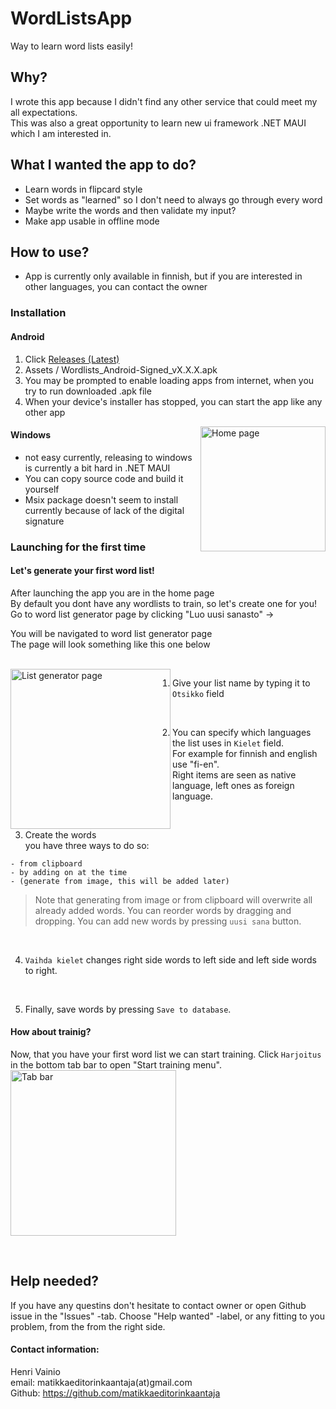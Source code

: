 # WordListsApp
Way to learn word lists easily!
 
## Why?
I wrote this app because I didn't find any other service that could meet my all expectations.   
This was also a great opportunity to learn new ui framework .NET MAUI which I am interested in.   

## What I wanted the app to do?
- Learn words in flipcard style
- Set words as "learned" so I don't need to always go through every word
- Maybe write the words and then validate my input?
- Make app usable in offline mode

## How to use?
- App is currently only available in finnish, but if you are interested in other languages, you can contact the owner

### Installation



#### Android 

1) Click [Releases (Latest)](https://github.com/matikkaeditorinkaantaja/WordLists/releases)  
2) Assets / Wordlists_Android-Signed_vX.X.X.apk  
4) You may be prompted to enable loading apps from internet, when you try to run downloaded .apk file
5) When your device's installer has stopped, you can start the app like any other app
<img align="right" width="200" alt="Home page" src="https://user-images.githubusercontent.com/89461562/201965381-36cda632-d26c-45fe-9e73-80ec08b697ba.png">
 

#### Windows 

- not easy currently, releasing to windows is currently a bit hard in .NET MAUI
- You can copy source code and build it yourself
- Msix package doesn't seem to install currently because of lack of the digital signature



### Launching for the first time  

#### Let's generate your first word list!
After launching the app you are in the home page  
By default you dont have any wordlists to train, so let's create one for you!
Go to word list generator page by clicking "Luo uusi sanasto"  &rarr;

You will be navigated to word list generator page  
The page will look something like this one below  

<br/>

<img align="left" width="256" alt="List generator page" src="https://user-images.githubusercontent.com/89461562/201971138-96f62cbe-c255-45aa-b0fc-ff0043c934f2.jpg">

1) Give your list name by typing it to `Otsikko` field

<br/>

2) You can specify which languages the list uses in `Kielet` field.  
  For example for finnish and english use "fi-en".  
  Right items are seen as native language, left ones as foreign language.

<br/>

3) Create the words  
you have three ways to do so:
```
- from clipboard
- by adding on at the time
- (generate from image, this will be added later)
```
> Note that generating from image or from clipboard will overwrite all already added words.
> You can reorder words by dragging and dropping. 
> You can add new words by pressing `uusi sana` button.

<br/>

4) `Vaihda kielet` changes right side words to left side and left side words to right.

<br/>

5) Finally, save words by pressing `Save to database`.


#### How about trainig?
Now, that you have your first word list we can start training.
Click `Harjoitus` in the bottom tab bar to open "Start training menu".
<img width="265" alt="Tab bar" src="https://user-images.githubusercontent.com/89461562/201984917-b681f4b0-9155-4ffc-9bfb-57be88acd77f.png">



<br/>


## Help needed?
If you have any questins don't hesitate to contact owner or open Github issue in the "Issues" -tab. 
Choose "Help wanted" -label, or any fitting to you problem, from the from the right side.

#### Contact information:

Henri Vainio  
email: matikkaeditorinkaantaja(at)gmail.com   
Github: https://github.com/matikkaeditorinkaantaja  
